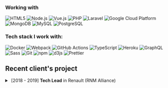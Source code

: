 

### Working with
<p>
  <img alt="HTML5" src="https://img.shields.io/badge/-HTML5-E34F26?style=for-the-badge&logo=html5&logoColor=white" />
  <img alt="Node.js" src="https://img.shields.io/badge/-Node.js-43853d?style=for-the-badge&logo=Node.js&logoColor=white" />
  <img alt="Vue.js" src="https://img.shields.io/badge/-Vue.js-42b883?style=for-the-badge&logo=vue.js&logoColor=white" />
  <img alt="PHP" src="https://img.shields.io/badge/-PHP-777bb3?style=for-the-badge&logo=php&logoColor=white" />
  <img alt="Laravel" src="https://img.shields.io/badge/-Laravel-e83729?style=for-the-badge&logo=laravel&logoColor=white" />
  <img alt="Google Cloud Platform" src="https://img.shields.io/badge/-Google_Cloud_Platform-1a73e8?style=for-the-badge&logo=google-cloud&logoColor=white" />
  <img alt="MongoDB" src="https://img.shields.io/badge/-MongoDB-13aa52?style=for-the-badge&logo=mongodb&logoColor=white" />
  <img alt="MySQL" src="https://img.shields.io/badge/-MySQL-007979?style=for-the-badge&logo=mysql&logoColor=white" />
  <img alt="PostgreSQL" src="https://img.shields.io/badge/-Postgre-32648c?style=for-the-badge&logo=postgresql&logoColor=white" />
</p>

### Tech stack I work with:
<p>
  <img alt="Docker" src="https://img.shields.io/badge/-Docker-46a2f1?style=flat-square&logo=docker&logoColor=white" />
  <img alt="Webpack" src="https://img.shields.io/badge/-Webpack-8DD6F9?style=flat-square&logo=webpack&logoColor=white" />
  <img alt="GitHub Actions" src="https://img.shields.io/badge/-Github_Actions-2088FF?style=flat-square&logo=github-actions&logoColor=white" />
  <img alt="TypeScript" src="https://img.shields.io/badge/-TypeScript-007ACC?style=flat-square&logo=typescript&logoColor=white" />
  <img alt="Heroku" src="https://img.shields.io/badge/-Heroku-430098?style=flat-square&logo=heroku&logoColor=white" />
  <img alt="GraphQL" src="https://img.shields.io/badge/-GraphQL-E10098?style=flat-square&logo=graphql&logoColor=white" />
  <img alt="Sass" src="https://img.shields.io/badge/-Sass-CC6699?style=flat-square&logo=sass&logoColor=white" />
  <img alt="Git" src="https://img.shields.io/badge/-Git-F05032?style=flat-square&logo=git&logoColor=white" />
  <img alt="npm" src="https://img.shields.io/badge/-NPM-CB3837?style=flat-square&logo=npm&logoColor=white" />
  <img alt="d3js" src="https://img.shields.io/badge/-D3.js-F9A03C?style=flat-square&logo=d3.js&logoColor=white" />
  <img alt="Prettier" src="https://img.shields.io/badge/-Prettier-F7B93E?style=flat-square&logo=prettier&logoColor=white" />
</p>

## Recent client's project

<details>
  <summary>&nbsp;[2018 - 2019]&nbsp;<b>Tech Lead</b> in Renault (RNM Alliance)</summary>
  &nbsp;
  <table>
    <tr>
      <td><img src="https://user-images.githubusercontent.com/726563/137168176-b9c889f8-8781-4ade-90cd-a7b02ad1f41f.png" style="width: 200px;height: auto; float: left;"></td>
      <td>
        <b>Project:</b> In-Vehicle Infotainment system applications<br>
        <b>Client:</b> Renault Nissan Mitsubishi Alliance<br>
        <b>Mission:</b> Developping apps for new AIVI (Advanced In-Vehicle Infotainment) system<br>
        <b>Stack:</b> Node.js / Vue.js / JS / Media API / Obigo Automotive SDK / PubSub<br>
      </td>
    </tr>
  </table>
  
  <p>
    Développement d'une nouvelle version d'IVI (In-Vehicle Infotaiment)
    pour l'alliance Renault - Nissan - Mitsubishi. Développement des applications
    online (microservices) pour l'automobile.
  </p>
  <ul>
    <li>Mettre en place des bonnes pratiques de la collaboration en méthodologie Agile (Scrum et Kanban)</li>
    <li>Développement des applications native</li>
    <li>Mise en place des pratiques de DevOps</li>
    <li>Intégration du workflow de développement en mode TDD (Test Driven Development)</li>
    <li>Intégration des tests unitaires, des tests fonctionnels et des tests Frontends (End to End)</li>
    <li>Mettre en place l'environnement de dev</li>
    <li>Animation de l'équipe des devs et l'avancement des projets</li>
    <li>Réfactoring du code progressive</li>
    <li>Développement de microservice SA, centralisation des intéractions avec un système IVI</li>
    <li>Determiné des blocages dans le systèm, amelioration dans l'environnement de dev</li>
  </ul>
    
</details>


<!--
**danieltorscho/danieltorscho** is a ✨ _special_ ✨ repository because its `README.md` (this file) appears on your GitHub profile.

Here are some ideas to get you started:

- 🔭 I’m currently working on ...
- 🌱 I’m currently learning ...
- 👯 I’m looking to collaborate on ...
- 🤔 I’m looking for help with ...
- 💬 Ask me about ...
- 📫 How to reach me: ...
- 😄 Pronouns: ...
- ⚡ Fun fact: ...
-->

